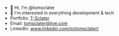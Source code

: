 - 👋 Hi, I’m @tomsclater
- 👀 I'm interested in everything development & tech
- Portfolio: [T-Sclater]([https://link-url-here.org](https://t-sclater.vercel.app/))
- Email: tomsclater@live.com
- LinkedIn: www.linkedin.com/in/tomsclater/
<!---
tomsclater/tomsclater is a ✨ special ✨ repository because its `README.md` (this file) appears on your GitHub profile.
You can click the Preview link to take a look at your changes.
--->
